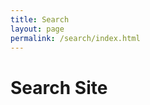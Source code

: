 ```yaml
---
title: Search
layout: page
permalink: /search/index.html
---
```


# Search Site

<div id="search" class="search"></div>
